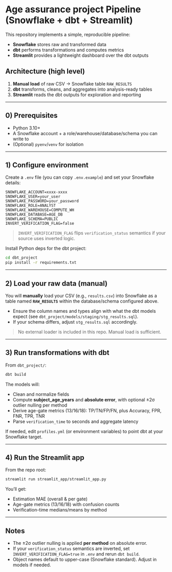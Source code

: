 # Age assurance project Pipeline (Snowflake + dbt + Streamlit)

This repository implements a simple, reproducible pipeline:
- **Snowflake** stores raw and transformed data
- **dbt** performs transformations and computes metrics
- **Streamlit** provides a lightweight dashboard over the dbt outputs

## Architecture (high level)

1. **Manual load** of raw CSV → Snowflake table `RAW_RESULTS`
2. **dbt** transforms, cleans, and aggregates into analysis-ready tables
3. **Streamlit** reads the dbt outputs for exploration and reporting

---

## 0) Prerequisites

- Python 3.10+
- A Snowflake account + a role/warehouse/database/schema you can write to
- (Optional) `pyenv`/`venv` for isolation

---

## 1) Configure environment

Create a `.env` file (you can copy `.env.example`) and set your Snowflake details:

```
SNOWFLAKE_ACCOUNT=xxxx-xxxx
SNOWFLAKE_USER=your_user
SNOWFLAKE_PASSWORD=your_password
SNOWFLAKE_ROLE=ANALYST
SNOWFLAKE_WAREHOUSE=COMPUTE_WH
SNOWFLAKE_DATABASE=AGE_DB
SNOWFLAKE_SCHEMA=PUBLIC
INVERT_VERIFICATION_FLAG=false
```

> `INVERT_VERIFICATION_FLAG` flips `verification_status` semantics if your source uses inverted logic.

Install Python deps for the dbt project:

```bash
cd dbt_project
pip install -r requirements.txt
```

---

## 2) Load your raw data (manual)

You will **manually** load your CSV (e.g., `results.csv`) into Snowflake as a table named **`RAW_RESULTS`** within the database/schema configured above.

- Ensure the column names and types align with what the dbt models expect (see `dbt_project/models/staging/stg_results.sql`).
- If your schema differs, adjust `stg_results.sql` accordingly.

> No external loader is included in this repo. Manual load is sufficient.

---

## 3) Run transformations with dbt

From `dbt_project/`:

```bash
dbt build
```

The models will:
- Clean and normalize fields
- Compute **subject_age_years** and **absolute error**, with optional ±2σ outlier nulling per method
- Derive age-gate metrics (13/16/18): TP/TN/FP/FN, plus Accuracy, FPR, FNR, TPR, TNR
- Parse `verification_time` to seconds and aggregate latency

If needed, edit `profiles.yml` (or environment variables) to point dbt at your Snowflake target.

---

## 4) Run the Streamlit app

From the repo root:

```bash
streamlit run streamlit_app/streamlit_app.py
```

You’ll get:
- Estimation MAE (overall & per gate)
- Age-gate metrics (13/16/18) with confusion counts
- Verification-time medians/means by method

---

## Notes

- The ±2σ outlier nulling is applied **per method** on absolute error.
- If your `verification_status` semantics are inverted, set `INVERT_VERIFICATION_FLAG=true` in `.env` and rerun `dbt build`.
- Object names default to upper-case (Snowflake standard). Adjust in models if needed.
